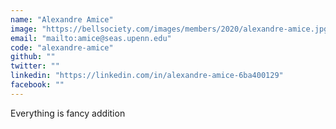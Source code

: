 ```yaml
---
name: "Alexandre Amice"
image: "https://bellsociety.com/images/members/2020/alexandre-amice.jpg"
email: "mailto:amice@seas.upenn.edu"
code: "alexandre-amice"
github: ""
twitter: ""
linkedin: "https://linkedin.com/in/alexandre-amice-6ba400129"
facebook: ""
---
```

Everything is fancy addition